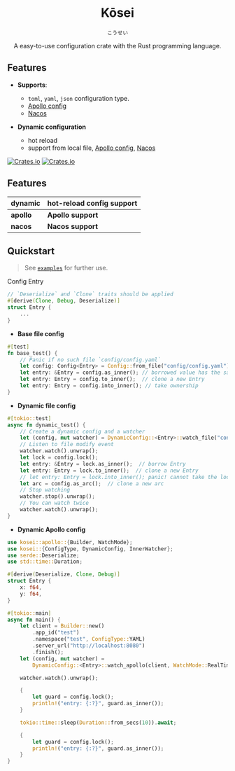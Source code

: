 <h1 align="center">Kōsei</h1>

<p align="center"><code>こうせい</code></p>
<p align="center">A easy-to-use configuration crate with the Rust programming language.</p>

## Features

- **Supports**:
    - `toml`, `yaml`, `json` configuration type.
    - [Apollo config](https://github.com/apolloconfig/apollo)
    - [Nacos](https://nacos.io/zh-cn/)

- **Dynamic configuration**
    - hot reload
    - support from local file, [Apollo config](https://github.com/apolloconfig/apollo), [Nacos](https://nacos.io/zh-cn/)

[![Crates.io][crates-badge]][crates-url]
[![Crates.io][crates-download]][crates-url]

[crates-badge]: https://flat.badgen.net/crates/v/kosei

[crates-download]: https://flat.badgen.net/crates/d/kosei

[crates-url]: https://crates.io/crates/kosei

## Features

| dynamic    | hot-reload config support |
| ---------- | ------------------------- |
| **apollo** | **Apollo support**        |
| **nacos**  | **Nacos support**         |

## Quickstart

> See [`examples`](examples) for further use.

Config Entry

```rust
// `Deserialize` and `Clone` traits should be applied
#[derive(Clone, Debug, Deserialize)]
struct Entry {
    ...
}
```

- **Base file config**

```rust
#[test]
fn base_test() {
    // Panic if no such file `config/config.yaml`
    let config: Config<Entry> = Config::from_file("config/config.yaml");
    let entry: &Entry = config.as_inner(); // borrowed value has the same lifetimes as config
    let entry: Entry = config.to_inner();  // clone a new Entry
    let entry: Entry = config.into_inner(); // take ownership
}
```

- **Dynamic file config**

```rust
#[tokio::test]
async fn dynamic_test() {
    // Create a dynamic config and a watcher
    let (config, mut watcher) = DynamicConfig::<Entry>::watch_file("config/config.yaml");
    // Listen to file modify event
    watcher.watch().unwrap();
    let lock = config.lock();
    let entry: &Entry = lock.as_inner();  // borrow Entry
    let entry: Entry = lock.to_inner();  // clone a new Entry
    // let entry: Entry = lock.into_inner(); panic! cannot take the lock ownership
    let arc = config.as_arc();  // clone a new arc
    // Stop watching
    watcher.stop().unwrap();
    // You can watch twice
    watcher.watch().unwrap();
}
```

- **Dynamic Apollo config**

```rust
use kosei::apollo::{Builder, WatchMode};
use kosei::{ConfigType, DynamicConfig, InnerWatcher};
use serde::Deserialize;
use std::time::Duration;

#[derive(Deserialize, Clone, Debug)]
struct Entry {
    x: f64,
    y: f64,
}

#[tokio::main]
async fn main() {
    let client = Builder::new()
        .app_id("test")
        .namespace("test", ConfigType::YAML)
        .server_url("http://localhost:8080")
        .finish();
    let (config, mut watcher) =
        DynamicConfig::<Entry>::watch_apollo(client, WatchMode::RealTime).await;

    watcher.watch().unwrap();

    {
        let guard = config.lock();
        println!("entry: {:?}", guard.as_inner());
    }

    tokio::time::sleep(Duration::from_secs(10)).await;

    {
        let guard = config.lock();
        println!("entry: {:?}", guard.as_inner());
    }
}


```
